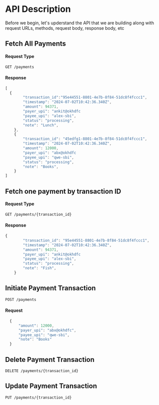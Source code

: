 
# API Description
Before we begin, let's upderstand the API that we are building along with request URLs, methods, request body, response body, etc



## Fetch All Payments
#### Request Type
```http
GET /payments
```

#### Response
```javascript
[
  {
        "transaction_id":"95e44551-8801-4e7b-8f84-51dc8f4fccc1",
        "timestamp": "2024-07-02T10:42:36.340Z",
        "amount": 94371,
        "payer_upi": "ankit@okhdfc
        "payee_upi": "alex-sbi",
        "status": "processing",
        "note": "Lunch",
    },
    {
        "transaction_id": "45edfg1-8801-4e7b-8f84-51dc8f4fccc1",
        "timestamp": "2024-07-02T10:42:36.340Z",
        "amount": 12000,
        "payer_upi": "abx@okhdfc
        "payee_upi": "qwe-sbi",
        "status": "processing",
        "note": "Books",
    }
]
```

## Fetch one payment by transaction ID
#### Request Type
```http
GET /payments/{transaction_id}
```
#### Response
```javascript
{
        "transaction_id": "95e44551-8801-4e7b-8f84-51dc8f4fccc1",
        "timestamp": "2024-07-02T10:42:36.340Z",
        "amount": 94371,
        "payer_upi": "ankit@okhdfc
        "payee_upi": "alex-sbi",
        "status": "processing",
        "note": "Fish",
    }
```


## Initiate Payment Transaction
```http
POST /payments
```
#### Request
```javascript
  {
      "amount": 12000,
      "payer_upi": "abx@okhdfc",
      "payee_upi": "qwe-sbi",
      "note": "Books"
  }
```

## Delete Payment Transaction
```http
DELETE /payments/{transaction_id}
```


## Update Payment Transaction
```http
PUT /payments/{transaction_id}
```

